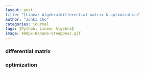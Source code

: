 ```yaml
---
layout: post
title: "[Linear Algebra]differential matrix & optimization"
author: "Junki Cho"
categories: journal
tags: [Python, Linear Algebra]
image: 400px-Banana-SteepDesc.gif
---
```

### differential matrix

### optimization
